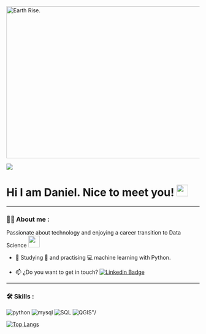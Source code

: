 <a href="https://drive.google.com/uc?export=view&id=1bKA_ycpiJkbWCxMy6EAKKzLbw12LXgNM">
  <img src="https://drive.google.com/uc?export=view&id=1bKA_ycpiJkbWCxMy6EAKKzLbw12LXgNM" style="width: 1584px; max-width: 100%; 
  height: 396" align="center" title="Earth Rise." /></a>
  
  [![](https://img.shields.io/badge/LinkedIn-0077B5?style=for-the-badge&logo=linkedin&logoColor=white)](https://www.linkedin.com/in/daniel-pazmino-vernaza/?locale=en_US)

<h1>
  Hi I am Daniel. Nice to meet you!
  <img src="https://media.giphy.com/media/hvRJCLFzcasrR4ia7z/giphy.gif" width="30px"/>
</h1>

---
 <div id="header" align="left">

### :man_technologist: About me :

Passionate about technology and enjoying a career transition to Data Science <img src="https://media.giphy.com/media/WUlplcMpOCEmTGBtBW/giphy.gif" width="30">

* :seedling: Studying :blue_book: and practising :computer: machine learning with Python.

* :mailbox: ¿Do you want to get in touch? [![Linkedin Badge](https://img.shields.io/badge/-Daniel-blue?style=flat&logo=Linkedin&logoColor=white)](https://www.linkedin.com/in/daniel-pazmino-vernaza/?locale=en_US)
   
---

### :hammer_and_wrench: Skills :

<div id="header" align="left">
    <img src="https://img.shields.io/badge/Python-3776AB?style=for-the-badge&logo=python&logoColor=white" alt="python"/>
  </a>
    <img src="https://img.shields.io/badge/R-6DB33F?style=for-the-badge&logo=R&logoColor=white" alt="mysql"/>
  </a>
 <img src="https://img.shields.io/badge/SQL-217346?style=for-the-badge&logo=SQL&logoColor=white" alt="SQL"/>
  </a>
 <img src="https://img.shields.io/badge/QGIS-FFBE00?style=for-the-badge&logo=QGIS&logoColor=white" alt=QGIS"/>
  </a>

</div>

[![Top Langs](https://github-readme-stats.vercel.app/api/top-langs/?username=DanielPazminoV&layout=compact&theme=vision-friendly-dark)](https://github.com/anuraghazra/github-readme-stats)
